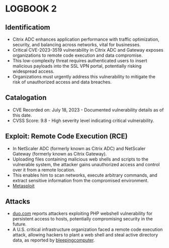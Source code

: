 # LOGBOOK 2

## Identificatiom

- Citrix ADC enhances application performance with traffic optimization, security, and balancing across networks, vital for businesses.
- Critical CVE-2023-3519 vulnerability in Citrix ADC and Gateway exposes organizations to remote code execution and data compromise.
- This low-complexity threat requires authenticated users to insert malicious payloads into the SSL VPN portal, potentially risking widespread access.
- Organizations must urgently address this vulnerability to mitigate the risk of unauthorized access and data breaches.

## Catalogation

- CVE Recorded on: July 18, 2023 - Documented vulnerability details as of this date.
- CVSS Score: 9.8 - High severity level indicating critical vulnerability.

## Exploit: Remote Code Execution (RCE)

- In NetScaler ADC (formerly known as Citrix ADC) and NetScaler Gateway (formerly known as Citrix Gateway). 
- Uploading files containing malicious web shells and scripts to the vulnerable system, the attacker gains unauthorized access and control over it from a remote location. 
- This enables him to scan networks, execute arbitrary commands, and extract sensitive information from the compromised environment.
- [Metasploit](https://www.rapid7.com/db/modules/exploit/freebsd/http/citrix_formssso_target_rce/)

## Attacks

- [duo.com](https://duo.com/decipher/attacks-against-citrix-cve-2023-3519-bug-escalate) reports attackers exploiting PHP webshell vulnerability for persistent access to hosts, potentially compromising security in the future.
- A U.S. critical infrastructure organization faced a remote code execution attack, allowing hackers to plant a web shell and steal active directory data, as reported by [bleepingcomputer](https://www.bleepingcomputer.com/news/security/netscaler-adc-bug-exploited-to-breach-us-critical-infrastructure-org/).

